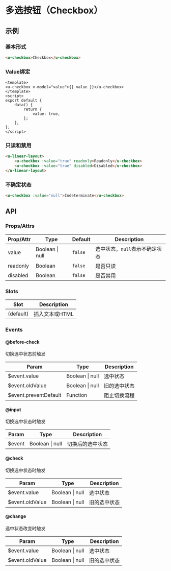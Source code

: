 # 多选按钮（Checkbox）

## 示例
### 基本形式

``` html
<u-checkbox>Checkbox</u-checkbox>
```

### Value绑定

``` vue
<template>
<u-checkbox v-model="value">{{ value }}</u-checkbox>
</template>
<script>
export default {
    data() {
        return {
            value: true,
        };
    },
};
</script>
```

### 只读和禁用

``` html
<u-linear-layout>
    <u-checkbox :value="true" readonly>Readonly</u-checkbox>
    <u-checkbox :value="true" disabled>Disabled</u-checkbox>
</u-linear-layout>
```

### 不确定状态

``` html
<u-checkbox :value="null">Indeterminate</u-checkbox>
```

## API
### Props/Attrs

| Prop/Attr | Type | Default | Description |
| --------- | ---- | ------- | ----------- |
| value | Boolean \| null | `false` | 选中状态，`null`表示不确定状态  |
| readonly | Boolean | `false` | 是否只读 |
| disabled | Boolean | `false` | 是否禁用 |

### Slots

| Slot | Description |
| ---- | ----------- |
| (default) | 插入文本或HTML |

### Events

#### @before-check

切换选中状态前触发

| Param | Type | Description |
| ----- | ---- | ----------- |
| $event.value | Boolean \| null | 选中状态 |
| $event.oldValue | Boolean \| null | 旧的选中状态 |
| $event.preventDefault | Function | 阻止切换流程 |

#### @input

切换选中状态时触发

| Param | Type | Description |
| ----- | ---- | ----------- |
| $event | Boolean \| null | 切换后的选中状态 |

#### @check

切换选中状态时触发

| Param | Type | Description |
| ----- | ---- | ----------- |
| $event.value | Boolean \| null | 选中状态 |
| $event.oldValue | Boolean \| null | 旧的选中状态 |

#### @change

选中状态改变时触发

| Param | Type | Description |
| ----- | ---- | ----------- |
| $event.value | Boolean \| null | 选中状态 |
| $event.oldValue | Boolean \| null | 旧的选中状态 |
